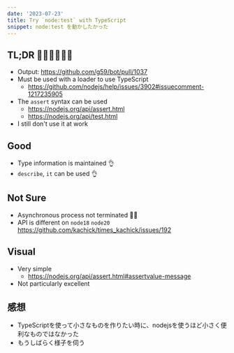 ```yaml
---
date: '2023-07-23'
title: Try `node:test` with TypeScript
snippet: node:test を動かしたかった
---
```


## TL;DR 🚶‍♂️🚶‍♂️🚶‍♂️

- Output: <https://github.com/g59/bot/pull/1037>
- Must be used with a loader to use TypeScript
  - <https://github.com/nodejs/help/issues/3902#issuecomment-1217235905>
- The `assert` syntax can be used
  - <https://nodejs.org/api/assert.html>
  - <https://nodejs.org/api/test.html>
- I still don't use it at work

## Good

- Type information is maintained 👌
- `describe`, `it` can be used 👌

## Not Sure

- Asynchronous process not terminated 😶‍🌫️
- API is different on `node18` `node20`
  <https://github.com/kachick/times_kachick/issues/192>

## Visual

- Very simple
  - <https://nodejs.org/api/assert.html#assertvalue-message>
- Not particularly excellent

## 感想

- TypeScriptを使って小さなものを作りたい時に、nodejsを使うほど小さく便利なものではなかった
- もうしばらく様子を伺う
